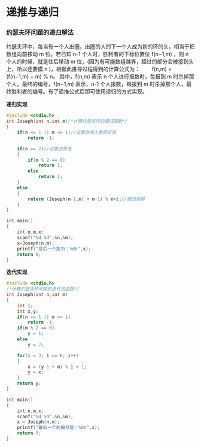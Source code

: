 # 递推与递归


### 约瑟夫环问题的递归解法

约瑟夫环中，每当有一个人出圈，出圈的人的下一个人成为新的环的头，相当于把数组向前移动 m 位。若已知 n-1 个人时，胜利者的下标位置位 f(n−1,m) ，则 n 个人的时候，就是往后移动 m 位，(因为有可能数组越界，超过的部分会被接到头上，所以还要模 n )，根据此推导过程得到的计算公式为：
  f(n,m) = (f(n−1,m) + m) % n。
其中，f(n,m) 表示 n 个人进行报数时，每报到 m 时杀掉那个人，最终的编号，f(n−1,m) 表示，n-1 个人报数，每报到 m 时杀掉那个人，最终胜利者的编号。有了递推公式后即可使用递归的方式实现。

**递归实现**

```cpp
#include <stdio.h>
int Joseph(int n,int m)/*计算约瑟夫环的递归函数*/
{
    if(n <= 1 || m <= 1)//设置游戏人数限定值
        return -1;

    if(n == 2)//设置边界值
    {
        if(m % 2 == 0)
            return 1;
        else
            return 2;
    }
    else
    {
        return (Joseph(n-1,m) + m-1) % n+1;//递归调用
    }
}

int main()
{
    int n,m,x;
    scanf("%d %d",&n,&m);
    x=Joseph(n,m);
    printf("最后一个数为：%dn",x);
    return 0;
}
```

**迭代实现**

```cpp
#include <stdio.h>
/*计算约瑟夫环问题的迭代法函数*/
int Joseph(int n,int m)
{
    int i;
    int x,y;
    if(n <= 1 || m <= 1)
        return -1;
    if(m % 2 == 0)
        y = 1;
    else
        y = 2;

    for(i = 3; i <= n; i++)
    {
        x = (y-1 + m) % i + 1;
        y = x;
    }
    return y;
}

int main()
{
    int n,m,x;
    scanf("%d %d",&n,&m);
    x = Joseph(n,m);
    printf("最后一个的编号是：%dn",x);
    return 0;
}
```

